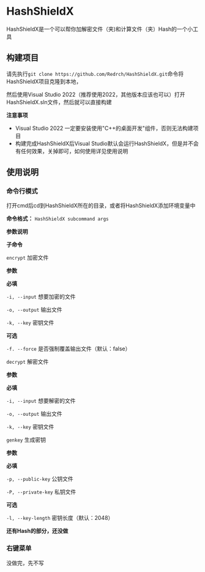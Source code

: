 # HashShieldX

HashShieldX是一个可以帮你加解密文件（夹)和计算文件（夹）Hash的一个小工具

## 构建项目

请先执行`git clone https://github.com/Redrch/HashShieldX.git`命令将HashShieldX项目克隆到本地，

然后使用Visual Studio 2022（推荐使用2022，其他版本应该也可以）打开HashShieldX.sln文件，然后就可以直接构建

**注意事项**

- Visual Studio 2022 一定要安装使用"C++的桌面开发"组件，否则无法构建项目
- 构建完成HashShieldX后Visual Studio默认会运行HashShieldX，但是并不会有任何效果，关掉即可，如何使用详见使用说明

## 使用说明

### 命令行模式

打开cmd后cd到HashShieldX所在的目录，或者将HashShieldX添加环境变量中

**命令格式：** `HashShieldX subcommand args`

**参数说明**

**子命令**

`encrypt` 加密文件

**参数**

**必填**

`-i, --input` 想要加密的文件

`-o, --output` 输出文件

`-k, --key` 密钥文件

**可选**

`-f. --force` 是否强制覆盖输出文件（默认：false）



`decrypt` 解密文件

**参数**

**必填**

`-i, --input` 想要解密的文件

`-o, --output` 输出文件

`-k, --key` 密钥文件



`genkey` 生成密钥

**参数**

**必填**

`-p, --public-key` 公钥文件

`-P, --private-key` 私钥文件

**可选**

`-l, --key-length` 密钥长度（默认：2048）

**还有Hash的部分，还没做**

### 右键菜单

没做完，先不写

